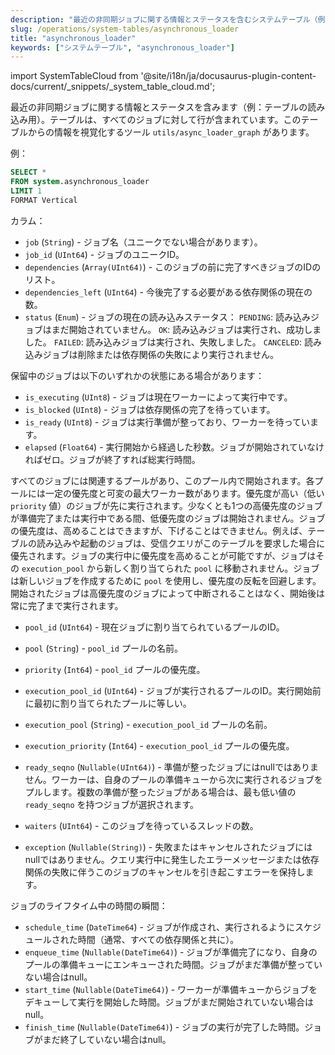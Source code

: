 ```yaml
---
description: "最近の非同期ジョブに関する情報とステータスを含むシステムテーブル（例：読み込み中のテーブル用）。テーブルは、すべてのジョブに対して行が含まれています。"
slug: /operations/system-tables/asynchronous_loader
title: "asynchronous_loader"
keywords: ["システムテーブル", "asynchronous_loader"]
---
```

import SystemTableCloud from '@site/i18n/ja/docusaurus-plugin-content-docs/current/_snippets/_system_table_cloud.md';

<SystemTableCloud/>

最近の非同期ジョブに関する情報とステータスを含みます（例：テーブルの読み込み用）。テーブルは、すべてのジョブに対して行が含まれています。このテーブルからの情報を視覚化するツール `utils/async_loader_graph` があります。

例：

``` sql
SELECT *
FROM system.asynchronous_loader
LIMIT 1
FORMAT Vertical
```

カラム：

- `job` (`String`) - ジョブ名（ユニークでない場合があります）。
- `job_id` (`UInt64`) - ジョブのユニークID。
- `dependencies` (`Array(UInt64)`) - このジョブの前に完了すべきジョブのIDのリスト。
- `dependencies_left` (`UInt64`) - 今後完了する必要がある依存関係の現在の数。
- `status` (`Enum`) - ジョブの現在の読み込みステータス：
    `PENDING`: 読み込みジョブはまだ開始されていません。
    `OK`: 読み込みジョブは実行され、成功しました。
    `FAILED`: 読み込みジョブは実行され、失敗しました。
    `CANCELED`: 読み込みジョブは削除または依存関係の失敗により実行されません。

保留中のジョブは以下のいずれかの状態にある場合があります：
- `is_executing` (`UInt8`) - ジョブは現在ワーカーによって実行中です。
- `is_blocked` (`UInt8`) - ジョブは依存関係の完了を待っています。
- `is_ready` (`UInt8`) - ジョブは実行準備が整っており、ワーカーを待っています。
- `elapsed` (`Float64`) - 実行開始から経過した秒数。ジョブが開始されていなければゼロ。ジョブが終了すれば総実行時間。

すべてのジョブには関連するプールがあり、このプール内で開始されます。各プールには一定の優先度と可変の最大ワーカー数があります。優先度が高い（低い `priority` 値）のジョブが先に実行されます。少なくとも1つの高優先度のジョブが準備完了または実行中である間、低優先度のジョブは開始されません。ジョブの優先度は、高めることはできますが、下げることはできません。例えば、テーブルの読み込みや起動のジョブは、受信クエリがこのテーブルを要求した場合に優先されます。ジョブの実行中に優先度を高めることが可能ですが、ジョブはその `execution_pool` から新しく割り当てられた `pool` に移動されません。ジョブは新しいジョブを作成するために `pool` を使用し、優先度の反転を回避します。開始されたジョブは高優先度のジョブによって中断されることはなく、開始後は常に完了まで実行されます。
- `pool_id` (`UInt64`) - 現在ジョブに割り当てられているプールのID。
- `pool` (`String`) - `pool_id` プールの名前。
- `priority` (`Int64`) - `pool_id` プールの優先度。
- `execution_pool_id` (`UInt64`) - ジョブが実行されるプールのID。実行開始前に最初に割り当てられたプールに等しい。
- `execution_pool` (`String`) - `execution_pool_id` プールの名前。
- `execution_priority` (`Int64`) - `execution_pool_id` プールの優先度。

- `ready_seqno` (`Nullable(UInt64)`) - 準備が整ったジョブにはnullではありません。ワーカーは、自身のプールの準備キューから次に実行されるジョブをプルします。複数の準備が整ったジョブがある場合は、最も低い値の `ready_seqno` を持つジョブが選択されます。
- `waiters` (`UInt64`) - このジョブを待っているスレッドの数。
- `exception` (`Nullable(String)`) - 失敗またはキャンセルされたジョブにはnullではありません。クエリ実行中に発生したエラーメッセージまたは依存関係の失敗に伴うこのジョブのキャンセルを引き起こすエラーを保持します。

ジョブのライフタイム中の時間の瞬間：
- `schedule_time` (`DateTime64`) - ジョブが作成され、実行されるようにスケジュールされた時間（通常、すべての依存関係と共に）。
- `enqueue_time` (`Nullable(DateTime64)`) - ジョブが準備完了になり、自身のプールの準備キューにエンキューされた時間。ジョブがまだ準備が整っていない場合はnull。
- `start_time` (`Nullable(DateTime64)`) - ワーカーが準備キューからジョブをデキューして実行を開始した時間。ジョブがまだ開始されていない場合はnull。
- `finish_time` (`Nullable(DateTime64)`) - ジョブの実行が完了した時間。ジョブがまだ終了していない場合はnull。

